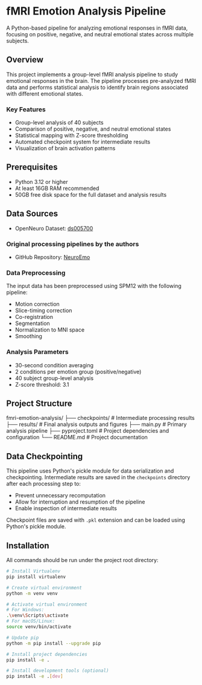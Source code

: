 # fMRI Emotion Analysis Pipeline

A Python-based pipeline for analyzing emotional responses in fMRI data, focusing on
positive, negative, and neutral emotional states across multiple subjects.

## Overview

This project implements a group-level fMRI analysis pipeline to study emotional responses in the brain.
The pipeline processes pre-analyzed fMRI data and performs statistical analysis to
identify brain regions associated with different emotional states.

### Key Features
- Group-level analysis of 40 subjects
- Comparison of positive, negative, and neutral emotional states
- Statistical mapping with Z-score thresholding
- Automated checkpoint system for intermediate results
- Visualization of brain activation patterns

## Prerequisites

- Python 3.12 or higher
- At least 16GB RAM recommended
- 50GB free disk space for the full dataset and analysis results

## Data Sources
- OpenNeuro Dataset: [ds005700](https://openneuro.org/datasets/ds005700)

### Original processing pipelines by the authors
- GitHub Repository: [NeuroEmo](https://github.com/abgeena/NeuroEmo)

### Data Preprocessing
The input data has been preprocessed using SPM12 with the following pipeline:
- Motion correction
- Slice-timing correction
- Co-registration
- Segmentation
- Normalization to MNI space
- Smoothing

### Analysis Parameters
- 30-second condition averaging
- 2 conditions per emotion group (positive/negative)
- 40 subject group-level analysis
- Z-score threshold: 3.1

## Project Structure
fmri-emotion-analysis/
├── checkpoints/        # Intermediate processing results
├── results/           # Final analysis outputs and figures
├── main.py           # Primary analysis pipeline
├── pyproject.toml    # Project dependencies and configuration
└── README.md         # Project documentation

## Data Checkpointing

This pipeline uses Python's pickle module for data serialization and checkpointing. Intermediate results are saved in the `checkpoints` directory after each processing step to:
- Prevent unnecessary recomputation
- Allow for interruption and resumption of the pipeline
- Enable inspection of intermediate results

Checkpoint files are saved with `.pkl` extension and can be loaded using Python's pickle module.

## Installation

All commands should be run under the project root directory:

```bash
# Install Virtualenv
pip install virtualenv

# Create virtual environment
python -m venv venv

# Activate virtual environment
# For Windows:
.\venv\Scripts\activate
# For macOS/Linux:
source venv/bin/activate

# Update pip
python -m pip install --upgrade pip

# Install project dependencies
pip install -e .

# Install development tools (optional)
pip install -e .[dev]